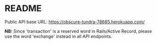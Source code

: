 # README

Public API base URL: https://obscure-tundra-78685.herokuapp.com/

**NB:** Since 'transaction' is a reserved word in Rails/Active Record, please use the word 'exchange' instead in all API endpoints.
